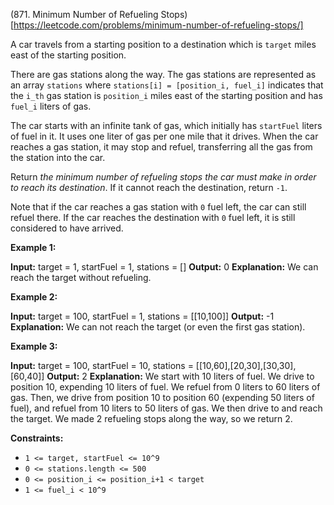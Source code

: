 (871. Minimum Number of Refueling Stops)[https://leetcode.com/problems/minimum-number-of-refueling-stops/]

A car travels from a starting position to a destination which is `target` miles east of the starting position.

There are gas stations along the way. The gas stations are represented as an array `stations` where `stations[i] = [position_i, fuel_i]` indicates that the `i_th` gas station is `position_i` miles east of the starting position and has `fuel_i` liters of gas.

The car starts with an infinite tank of gas, which initially has `startFuel` liters of fuel in it. It uses one liter of gas per one mile that it drives. When the car reaches a gas station, it may stop and refuel, transferring all the gas from the station into the car.

Return _the minimum number of refueling stops the car must make in order to reach its destination_. If it cannot reach the destination, return `-1`.

Note that if the car reaches a gas station with `0` fuel left, the car can still refuel there. If the car reaches the destination with `0` fuel left, it is still considered to have arrived.

**Example 1:**

**Input:** target = 1, startFuel = 1, stations = \[\]
**Output:** 0
**Explanation:** We can reach the target without refueling.

**Example 2:**

**Input:** target = 100, startFuel = 1, stations = \[\[10,100\]\]
**Output:** -1
**Explanation:** We can not reach the target (or even the first gas station).

**Example 3:**

**Input:** target = 100, startFuel = 10, stations = \[\[10,60\],\[20,30\],\[30,30\],\[60,40\]\]
**Output:** 2
**Explanation:** We start with 10 liters of fuel.
We drive to position 10, expending 10 liters of fuel.  We refuel from 0 liters to 60 liters of gas.
Then, we drive from position 10 to position 60 (expending 50 liters of fuel),
and refuel from 10 liters to 50 liters of gas.  We then drive to and reach the target.
We made 2 refueling stops along the way, so we return 2.

**Constraints:**

*   `1 <= target, startFuel <= 10^9`
*   `0 <= stations.length <= 500`
*   `0 <= position_i <= position_i+1 < target`
*   `1 <= fuel_i < 10^9`